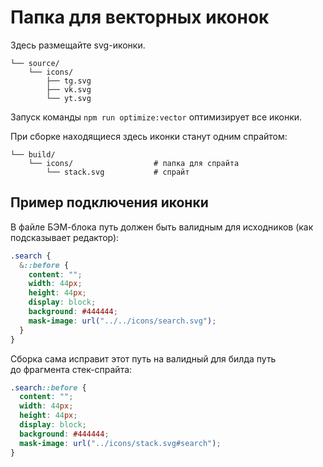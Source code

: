 # Папка для векторных иконок

Здесь размещайте svg-иконки.

```shell
└── source/
    └── icons/
        ├── tg.svg
        ├── vk.svg
        └── yt.svg
```

Запуск команды `npm run optimize:vector` оптимизирует все иконки.

При сборке находящиеся здесь иконки станут одним спрайтом:

```shell
└── build/
    └── icons/                  # папка для спрайта
        └── stack.svg           # спрайт
```

## Пример подключения иконки

В файле БЭМ-блока путь должен быть валидным для исходников (как подсказывает редактор):

```scss
.search {
  &::before {
    content: "";
    width: 44px;
    height: 44px;
    display: block;
    background: #444444;
    mask-image: url("../../icons/search.svg");
  }
}
```

Сборка сама исправит этот путь на валидный для билда путь до фрагмента стек-спрайта:

```css
.search::before {
  content: "";
  width: 44px;
  height: 44px;
  display: block;
  background: #444444;
  mask-image: url("../icons/stack.svg#search");
}
```
